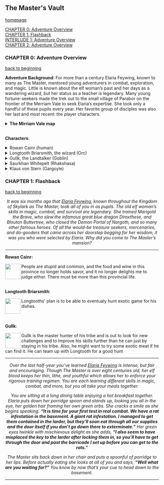 The Master's Vault
------------------
[homepage](index.md)  

[CHAPTER 0: Adventure Overview](#chapter-0-adventure-overview)  
[CHAPTER 1: Flashback](#chapter-1-flashback)  
[INTERLUDE 1: Adventure Overview](#chapter0)  
[CHAPTER 2: Adventure Overview](#chapter0)  



### CHAPTER 0: Adventure Overview
[back to beginning](#the-masters-vault)

**Adventure Background**: For more than a century Elaria Feywing, known to many as The Master, mentored young 
adventurers in combat, exploration, and magic. Little is known about the elf woman’s past and her days as a wandering 
wizard, but her status as a teacher is legendary. Many young fortune-seekers made the trek out to the small village of 
Parabor on the frontier of the Merriam Vale to seek Elaria’s expertise. She took only a handful of these pupils every 
year. Her favorite group of disciples was also her last and most recent: the player characters.

<details>
  <summary><b>The Mirriam Vale map</b></summary>
  <img src="https://i.ytimg.com/vi/TKnoiSXeUDk/maxresdefault.jpg"/>
</details>  
<br/>
  
**Characters**:  
<details>
  <summary>Rowan Cainr (human)</summary>
   A grand fellow, admired of Lord and Lady alike. A rapier as finely honed as his wit, and hair, teeth, and sensibilities as fine as any noble's patents he's forged.<br> 
</details>

<details>
  <summary>Longtooth Briarsmith, the wizard (Orc)</summary>
  A traveling cook, partially made famous for his use of non standard food stuffs  <br/>
      
  <img src="https://gamersplane.com/characters/avatars/11245.jpg?1561460660"><br>
</details>

<details>
  <summary>Gullk, the Landtalker (Goblin)</summary>
  He was a goblin and then he was a ranger  <br/>
      
  <img src="https://gamersplane.com/characters/avatars/11363.jpg?1561461272" /><br>
</details>

<details>
  <summary>Saurkhan Whitepelt (Rhakshasa)</summary>
  A sellsword. A heartless mercenary, willing to do any job for the right price. And he wears a monocle.  <br/>
        
  <img src="https://gamersplane.com/characters/avatars/11398.jpg?1561461272" /><br>
</details>

<details>
  <summary>Klaus von Stern (Gargoyle)</summary>
  Klaus is a stone gargoyle enchanted to have its own will by some wayward magician quite a long time ago. Since then he was seeking a way to stop people from running away in horror from his offers to share a drink of his homemade wines and beers, and becoming a great adventurer seemed like a good idea at that time. Klaus looks like a mobile statue, but he does wear closes (when he can catch a tailor to made them for him), especially fancy ones when he can afford it. He also wears glasses, but avoids any kind of footwear - and attempts to get gloves usually don't go well. Despite having wings, he also cannot fly - apparently breaking laws of physics is not as easy as those of biology.
  He is made from stone, and no one quite has any idea how his organism works - it's very likely that he is completely dependent on magic of that old spell cast on him. Somehow he can taste things and feel pain, and on rare occasions even get poisoned, but his pain tolerance is great and it's harder for him to get drunk (he did manage it a couple of times, though). Klaus is sophisticated and doesn't like conflict, preferring to either wait the danger while camouflaged like a statue or scare it away. He might look like a great force, big and intimidating stone wall with claws and fangs, but he is pretty bad at fighting and has no idea about how to use a weapon. Even a table leg. He also can and will try to be a peacemaker when possible, but his appearances don't really help with diplomatic approach. His profession and a hobby is winemaking - he loves brewing his own alcohol, and often succeeds at coming up with original recipes, and not just for wine, but beer and other types of drinks too. He does tend to forget limitations of other beings' biology sometimes, but he tries his best to match everyone's taste. And he loves oranges.  <br/>   
    
  <img src="https://gamersplane.com/characters/avatars/11394.jpg?1561461271" /><br>
</details> 


### CHAPTER 1: Flashback
[back to beginning](#the-masters-vault)
<center><i>It was six months ago that <u>Elaria Feywing</u>, known throughout the Kingdom of Skylark as The Master, took all of you in as pupils. The old elf woman’s skills in magic, combat, and survival are legendary. She trained Marigold the Brave, who slew the infamous great blue dragon Diraxthese, and Blouton Buttertree, who closed the Demon Portal of Nargoth, and so many other famous heroes. Of all the would-be treasure seekers, mercenaries, and do-gooders that came across her doorstep begging for her wisdom, it was you who were selected by Elaria. Why did you come to The Master’s mansion?</i></center>

___

**Rowan Cainr:**  

<img src="https://gamersplane.com/ucp/avatars/avatar.png" align="left" width="50" height="50" /> 
People are stupid and common, and the food and wine in this province no longer holds savor, and it no longer delights me to judge either. There must be more than this provincial life.<br/> <br/> 

**Longtooth Briarsmith**:

<img src="https://gamersplane.com/characters/avatars/11245.jpg?1561460660" align="left" width="50" height="50" /> 
Longtooths' plan is to be able to eventualy hunt exotic game for his dishes. <br/> <br/> <br/> 

**Gullk**:  

<img src="https://gamersplane.com/characters/avatars/11363.jpg?1561461272" align="left" width="50" height="50" /> 
Gullk is the master hunter of his tribe and is out to look for new challenges and to improve his skills further than he can just by staying in his tribe. Also, he might want to try some exotic meat if he can find it. He can team up with Longtooth for a good hunt <br/> 

___

<p align=center><i>Over the last half-year you’ve learned <u>Elaria Feywing</u> is intense, but fair and encouraging. Though The Master is over eight centuries old, her elf blood keeps her thin, lithe, and youthful which allows her to enforce your rigorous training regimen. You are each learning different skills in magic, combat, and more, but you all take your meals together.</i></p>  
  
<p align=center><i>You are sitting at a long dining table enjoying a hot breakfast together. Elaria puts down her porridge spoon and stands up, looking you all in the eye, her golden hair framing her own green orbs. She cracks a smile as she begins speaking. <b>“It is time for your first test in real combat. We have a rat infestation in the basement. A giant rat infestation. I managed to get them contained in the larder, but they’ll soon eat through all our supplies and the door itself if you don’t go down there to exterminate.”</b> Her green eyes twinkle with mischievous delight as she adds, <b>“I also seem to have misplaced the key to the larder after locking them in, so you’ll have to get through the door and past the barricade I set up before you can get to the rats.”</b></i></p>  

<p align=center><i>The Master sits back down in her chair and puts a spoonful of porridge to her lips. Before actually eating she looks at all of you and says, <b>“Well what are you waiting for?”</b> You know by now that’s your cue to head down to the basement.</i></p>  

___
